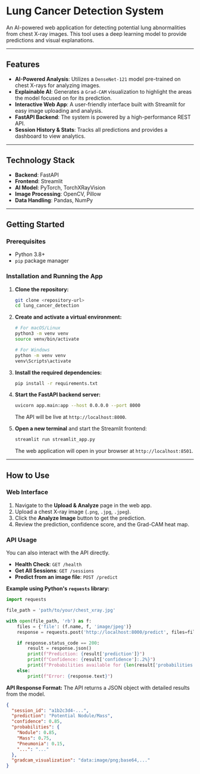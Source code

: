 # Lung Cancer Detection System

An AI-powered web application for detecting potential lung abnormalities from chest X-ray images. This tool uses a deep learning model to provide predictions and visual explanations.

-----

## Features

  - **AI-Powered Analysis**: Utilizes a `DenseNet-121` model pre-trained on chest X-rays for analyzing images.
  - **Explainable AI**: Generates a `Grad-CAM` visualization to highlight the areas the model focused on for its prediction.
  - **Interactive Web App**: A user-friendly interface built with Streamlit for easy image uploading and analysis.
  - **FastAPI Backend**: The system is powered by a high-performance REST API.
  - **Session History & Stats**: Tracks all predictions and provides a dashboard to view analytics.

-----

## Technology Stack

  - **Backend**: FastAPI
  - **Frontend**: Streamlit
  - **AI Model**: PyTorch, TorchXRayVision
  - **Image Processing**: OpenCV, Pillow
  - **Data Handling**: Pandas, NumPy

-----

## Getting Started

### Prerequisites

  - Python 3.8+
  - `pip` package manager

### Installation and Running the App

1.  **Clone the repository:**

    ```bash
    git clone <repository-url>
    cd lung_cancer_detection
    ```

2.  **Create and activate a virtual environment:**

    ```bash
    # For macOS/Linux
    python3 -m venv venv
    source venv/bin/activate

    # For Windows
    python -m venv venv
    venv\Scripts\activate
    ```

3.  **Install the required dependencies:**

    ```bash
    pip install -r requirements.txt
    ```

4.  **Start the FastAPI backend server:**

    ```bash
    uvicorn app.main:app --host 0.0.0.0 --port 8000
    ```

    The API will be live at `http://localhost:8000`.

5.  **Open a new terminal** and start the Streamlit frontend:

    ```bash
    streamlit run streamlit_app.py
    ```

    The web application will open in your browser at `http://localhost:8501`.

-----

## How to Use

### Web Interface

1.  Navigate to the **Upload & Analyze** page in the web app.
2.  Upload a chest X-ray image (`.png`, `.jpg`, `.jpeg`).
3.  Click the **Analyze Image** button to get the prediction.
4.  Review the prediction, confidence score, and the Grad-CAM heat map.

### API Usage

You can also interact with the API directly.

  - **Health Check**: `GET /health`
  - **Get All Sessions**: `GET /sessions`
  - **Predict from an image file**: `POST /predict`

**Example using Python's `requests` library:**

```python
import requests

file_path = 'path/to/your/chest_xray.jpg'

with open(file_path, 'rb') as f:
    files = {'file': (f.name, f, 'image/jpeg')}
    response = requests.post('http://localhost:8000/predict', files=files)

    if response.status_code == 200:
        result = response.json()
        print(f"Prediction: {result['prediction']}")
        print(f"Confidence: {result['confidence']:.2%}")
        print(f"Probabilities available for {len(result['probabilities'])} findings.")
    else:
        print(f"Error: {response.text}")
```

**API Response Format:**
The API returns a JSON object with detailed results from the model.

```json
{
  "session_id": "a1b2c3d4-...",
  "prediction": "Potential Nodule/Mass",
  "confidence": 0.85,
  "probabilities": {
    "Nodule": 0.85,
    "Mass": 0.75,
    "Pneumonia": 0.15,
    "...": "..."
  },
  "gradcam_visualization": "data:image/png;base64,..."
}
```
